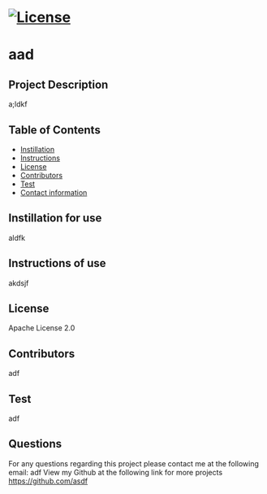 
  # [![License](https://img.shields.io/badge/License-Apache%202.0-blue.svg)](https://opensource.org/licenses/Apache-2.0)
  # aad

  ## Project Description 
  a;ldkf

  ## Table of Contents
  - [Instillation](#Instillation)
  - [Instructions](#Instructions-of-use)
  - [License](#License)
  - [Contributors](#Contributors) 
  - [Test](#Test) 
  - [Contact information](#Contact-information-for-questions)
  
  ## Instillation for use
  aldfk

  ## Instructions of use
  akdsjf

  ## License
  Apache License 2.0

  ## Contributors
  adf

  
  ## Test 
  adf

  ## Questions 
  For any questions regarding this project please contact me at the following email: adf
  View my Github at the following link for more projects https://github.com/asdf
